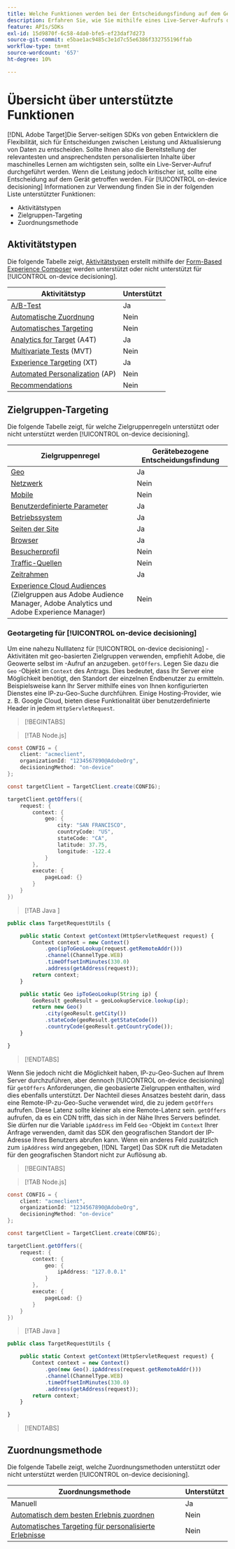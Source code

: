 ```yaml
---
title: Welche Funktionen werden bei der Entscheidungsfindung auf dem Gerät unterstützt?
description: Erfahren Sie, wie Sie mithilfe eines Live-Server-Aufrufs die relevantesten und ansprechendsten personalisierten Inhalte über maschinelles Lernen bereitstellen können.
feature: APIs/SDKs
exl-id: 15d9870f-6c58-4da0-bfe5-ef23daf7d273
source-git-commit: e5bae1ac9485c3e1d7c55e6386f332755196ffab
workflow-type: tm+mt
source-wordcount: '657'
ht-degree: 10%

---
```


# Übersicht über unterstützte Funktionen

[!DNL Adobe Target]Die Server-seitigen SDKs von geben Entwicklern die Flexibilität, sich für Entscheidungen zwischen Leistung und Aktualisierung von Daten zu entscheiden. Sollte Ihnen also die Bereitstellung der relevantesten und ansprechendsten personalisierten Inhalte über maschinelles Lernen am wichtigsten sein, sollte ein Live-Server-Aufruf durchgeführt werden. Wenn die Leistung jedoch kritischer ist, sollte eine Entscheidung auf dem Gerät getroffen werden. Für [!UICONTROL on-device decisioning] Informationen zur Verwendung finden Sie in der folgenden Liste unterstützter Funktionen:

* Aktivitätstypen
* Zielgruppen-Targeting
* Zuordnungsmethode

## Aktivitätstypen 

Die folgende Tabelle zeigt, [Aktivitätstypen](https://experienceleague.adobe.com/docs/target/using/activities/target-activities-guide.html) erstellt mithilfe der [Form-Based Experience Composer](https://experienceleague.adobe.com/docs/target/using/experiences/form-experience-composer.html?) werden unterstützt oder nicht unterstützt für [!UICONTROL on-device decisioning].

| Aktivitätstyp | Unterstützt |
| --- | --- |
| [A/B-Test](https://experienceleague.adobe.com/docs/target/using/activities/abtest/test-ab.html) | Ja |
| [Automatische Zuordnung](https://experienceleague.adobe.com/docs/target/using/activities/auto-allocate/automated-traffic-allocation.html) | Nein |
| [Automatisches Targeting](https://experienceleague.adobe.com/docs/target/using/activities/auto-target/auto-target-to-optimize.html) | Nein |
| [Analytics for Target](https://experienceleague.adobe.com/docs/target/using/integrate/a4t/a4t.html) (A4T) | Ja |
| [Multivariate Tests](https://experienceleague.adobe.com/docs/target/using/activities/multivariate-test/multivariate-testing.html) (MVT) | Nein |
| [Experience Targeting](https://experienceleague.adobe.com/docs/target/using/activities/experience-targeting/experience-target.html) (XT) | Ja |
| [Automated Personalization](https://experienceleague.adobe.com/docs/target/using/activities/automated-personalization/automated-personalization.html) (AP) | Nein |
| [Recommendations](https://experienceleague.adobe.com/docs/target/using/recommendations/recommendations.html) | Nein |


## Zielgruppen-Targeting

Die folgende Tabelle zeigt, für welche Zielgruppenregeln unterstützt oder nicht unterstützt werden [!UICONTROL on-device decisioning].

| Zielgruppenregel | Gerätebezogene Entscheidungsfindung |
| --- | --- |
| [Geo](https://experienceleague.adobe.com/docs/target/using/audiences/create-audiences/categories-audiences/geo.html) | Ja |
| [Netzwerk](https://experienceleague.adobe.com/docs/target/using/audiences/create-audiences/categories-audiences/network.html) | Nein |
| [Mobile](https://experienceleague.adobe.com/docs/target/using/audiences/create-audiences/categories-audiences/mobile.html) | Nein |
| [Benutzerdefinierte Parameter](https://experienceleague.adobe.com/docs/target/using/audiences/create-audiences/categories-audiences/custom-parameters.html) | Ja |
| [Betriebssystem](https://experienceleague.adobe.com/docs/target/using/audiences/create-audiences/categories-audiences/operating-system.html) | Ja |
| [Seiten der Site](https://experienceleague.adobe.com/docs/target/using/audiences/create-audiences/categories-audiences/site-pages.html) | Ja |
| [Browser](https://experienceleague.adobe.com/docs/target/using/audiences/create-audiences/categories-audiences/browser.html) | Ja |
| [Besucherprofil](https://experienceleague.adobe.com/docs/target/using/audiences/create-audiences/categories-audiences/visitor-profile.html) | Nein |
| [Traffic-Quellen](https://experienceleague.adobe.com/docs/target/using/audiences/create-audiences/categories-audiences/traffic-sources.html) | Nein |
| [Zeitrahmen](https://experienceleague.adobe.com/docs/target/using/audiences/create-audiences/categories-audiences/time-frame.html) | Ja |
| [Experience Cloud Audiences](https://experienceleague.adobe.com/docs/target/using/integrate/mmp.html) (Zielgruppen aus Adobe Audience Manager, Adobe Analytics und Adobe Experience Manager) | Nein |

### Geotargeting für [!UICONTROL on-device decisioning]

Um eine nahezu Nulllatenz für [!UICONTROL on-device decisioning] -Aktivitäten mit geo-basierten Zielgruppen verwenden, empfiehlt Adobe, die Geowerte selbst im -Aufruf an anzugeben. `getOffers`. Legen Sie dazu die `Geo` -Objekt im `Context` des Antrags. Dies bedeutet, dass Ihr Server eine Möglichkeit benötigt, den Standort der einzelnen Endbenutzer zu ermitteln. Beispielsweise kann Ihr Server mithilfe eines von Ihnen konfigurierten Dienstes eine IP-zu-Geo-Suche durchführen. Einige Hosting-Provider, wie z. B. Google Cloud, bieten diese Funktionalität über benutzerdefinierte Header in jedem `HttpServletRequest`.

>[!BEGINTABS]

>[!TAB Node.js]

```csharp {line-numbers="true"}
const CONFIG = {
    client: "acmeclient",
    organizationId: "1234567890@AdobeOrg",
    decisioningMethod: "on-device"
};

const targetClient = TargetClient.create(CONFIG);

targetClient.getOffers({
    request: {
        context: {
            geo: {
                city: "SAN FRANCISCO",
                countryCode: "US",
                stateCode: "CA",
                latitude: 37.75,
                longitude: -122.4
            }
        },
        execute: {
            pageLoad: {}
        }
    }
})
```

>[!TAB Java ]

```javascript {line-numbers="true"}
public class TargetRequestUtils {

    public static Context getContext(HttpServletRequest request) {
        Context context = new Context()
            .geo(ipToGeoLookup(request.getRemoteAddr()))
            .channel(ChannelType.WEB)
            .timeOffsetInMinutes(330.0)
            .address(getAddress(request));
        return context;
    }

    public static Geo ipToGeoLookup(String ip) {
        GeoResult geoResult = geoLookupService.lookup(ip);
        return new Geo()
            .city(geoResult.getCity())
            .stateCode(geoResult.getStateCode())
            .countryCode(geoResult.getCountryCode());
    }

}
```

>[!ENDTABS]

Wenn Sie jedoch nicht die Möglichkeit haben, IP-zu-Geo-Suchen auf Ihrem Server durchzuführen, aber dennoch [!UICONTROL on-device decisioning] für `getOffers` Anforderungen, die geobasierte Zielgruppen enthalten, wird dies ebenfalls unterstützt. Der Nachteil dieses Ansatzes besteht darin, dass eine Remote-IP-zu-Geo-Suche verwendet wird, die zu jedem `getOffers` aufrufen. Diese Latenz sollte kleiner als eine Remote-Latenz sein. `getOffers` aufrufen, da es ein CDN trifft, das sich in der Nähe Ihres Servers befindet. Sie dürfen nur die Variable `ipAddress` im Feld `Geo` -Objekt im `Context` Ihrer Anfrage verwenden, damit das SDK den geografischen Standort der IP-Adresse Ihres Benutzers abrufen kann. Wenn ein anderes Feld zusätzlich zum `ipAddress` wird angegeben, [!DNL Target] Das SDK ruft die Metadaten für den geografischen Standort nicht zur Auflösung ab.


>[!BEGINTABS]

>[!TAB Node.js]

```csharp {line-numbers="true"}
const CONFIG = {
    client: "acmeclient",
    organizationId: "1234567890@AdobeOrg",
    decisioningMethod: "on-device"
};

const targetClient = TargetClient.create(CONFIG);

targetClient.getOffers({
    request: {
        context: {
            geo: {
                ipAddress: "127.0.0.1"
            }
        },
        execute: {
            pageLoad: {}
        }
    }
})
```

>[!TAB Java ]

```javascript {line-numbers="true"}
public class TargetRequestUtils {

    public static Context getContext(HttpServletRequest request) {
        Context context = new Context()
            .geo(new Geo().ipAddress(request.getRemoteAddr()))
            .channel(ChannelType.WEB)
            .timeOffsetInMinutes(330.0)
            .address(getAddress(request));
        return context;
    }

}
```

>[!ENDTABS]

## Zuordnungsmethode

Die folgende Tabelle zeigt, welche Zuordnungsmethoden unterstützt oder nicht unterstützt werden [!UICONTROL on-device decisioning].

| Zuordnungsmethode | Unterstützt |
| --- | --- |
| Manuell | Ja |
| [Automatisch dem besten Erlebnis zuordnen](https://experienceleague.adobe.com/docs/target/using/activities/auto-allocate/automated-traffic-allocation.html) | Nein |
| [Automatisches Targeting für personalisierte Erlebnisse](https://experienceleague.adobe.com/docs/target/using/activities/auto-target-to-optimize.html) | Nein |
